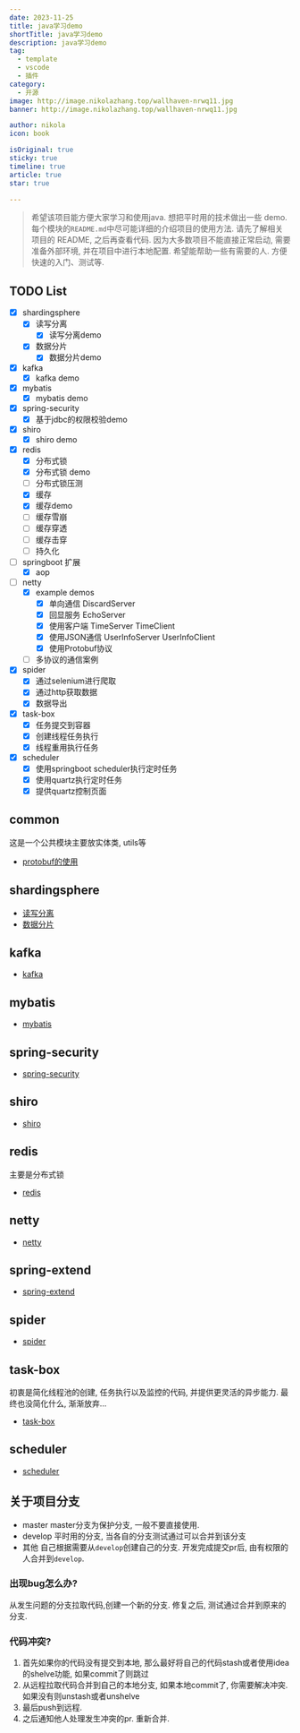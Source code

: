 ```yaml
---
date: 2023-11-25
title: java学习demo
shortTitle: java学习demo
description: java学习demo
tag:
  - template
  - vscode
  - 插件
category:
  - 开源
image: http://image.nikolazhang.top/wallhaven-nrwq11.jpg
banner: http://image.nikolazhang.top/wallhaven-nrwq11.jpg

author: nikola
icon: book

isOriginal: true
sticky: true
timeline: true
article: true
star: true

---
```


> 希望该项目能方便大家学习和使用java.
> 想把平时用的技术做出一些 demo. 每个模块的`README.md`中尽可能详细的介绍项目的使用方法.
> 请先了解相关项目的 README, 之后再查看代码. 因为大多数项目不能直接正常启动, 需要准备外部环境, 并在项目中进行本地配置.
> 希望能帮助一些有需要的人. 方便快速的入门、测试等.

## TODO List

- [x] shardingsphere
  - [x] 读写分离
    - [x] 读写分离demo
  - [x] 数据分片
    - [x] 数据分片demo
- [x] kafka
  - [x] kafka demo
- [x] mybatis
  - [x] mybatis demo
- [x] spring-security
  - [x] 基于jdbc的权限校验demo
- [x] shiro
  - [x] shiro demo
- [x] redis
  - [x] 分布式锁
  - [x] 分布式锁 demo
  - [ ] 分布式锁压测
  - [x] 缓存
  - [x] 缓存demo
  - [ ] 缓存雪崩
  - [ ] 缓存穿透
  - [ ] 缓存击穿
  - [ ] 持久化
- [ ] springboot 扩展
  - [x] aop
- [ ] netty
  - [x] example demos
    - [x] 单向通信 DiscardServer
    - [x] 回显服务 EchoServer
    - [x] 使用客户端 TimeServer TimeClient
    - [x] 使用JSON通信 UserInfoServer UserInfoClient
    - [x] 使用Protobuf协议
  - [ ] 多协议的通信案例
- [x] spider
  - [x] 通过selenium进行爬取
  - [x] 通过http获取数据
  - [x] 数据导出
- [x] task-box
  - [x] 任务提交到容器
  - [x] 创建线程任务执行
  - [x] 线程重用执行任务
- [x] scheduler
  - [x] 使用springboot scheduler执行定时任务
  - [x] 使用quartz执行定时任务
  - [x] 提供quartz控制页面

## common

这是一个公共模块主要放实体类, utils等

- [protobuf的使用](https://gitee.com/NikolaZhang/be-kami/blob/develop/common/README.md)

## shardingsphere

- [读写分离](https://gitee.com/NikolaZhang/be-kami/blob/develop/shardingsphere-masterslave/README.md)
- [数据分片](https://gitee.com/NikolaZhang/be-kami/blob/develop/shardingsphere-sharding/README.md)

## kafka

- [kafka](https://gitee.com/NikolaZhang/be-kami/blob/develop/kafka/README.md)

## mybatis

- [mybatis](https://gitee.com/NikolaZhang/be-kami/blob/develop/mybatis/README.md)

## spring-security

- [spring-security](https://gitee.com/NikolaZhang/be-kami/blob/develop/spring-security/README.md)

## shiro

- [shiro](https://gitee.com/NikolaZhang/be-kami/blob/develop/shiro/README.md)

## redis

主要是分布式锁

- [redis](https://gitee.com/NikolaZhang/be-kami/blob/develop/redis/README.md)

## netty

- [netty](https://gitee.com/NikolaZhang/be-kami/blob/develop/netty/README.md)

## spring-extend

- [spring-extend](https://gitee.com/NikolaZhang/be-kami/blob/develop/spring-extend/README.md)

## spider

- [spider](https://gitee.com/NikolaZhang/be-kami/blob/develop/spider/README.md)

## task-box

初衷是简化线程池的创建, 任务执行以及监控的代码, 并提供更灵活的异步能力.
最终也没简化什么, 渐渐放弃...

- [task-box](https://gitee.com/NikolaZhang/be-kami/blob/develop/task-box/README.md)

## scheduler

- [scheduler](https://gitee.com/NikolaZhang/be-kami/blob/develop/scheduler/README.md)

## 关于项目分支

- master
  master分支为保护分支, 一般不要直接使用.
- develop
  平时用的分支, 当各自的分支测试通过可以合并到该分支
- 其他
  自己根据需要从`develop`创建自己的分支. 开发完成提交pr后, 由有权限的人合并到`develop`.

### 出现bug怎么办?

从发生问题的分支拉取代码,创建一个新的分支. 修复之后, 测试通过合并到原来的分支.

### 代码冲突?

1. 首先如果你的代码没有提交到本地, 那么最好将自己的代码stash或者使用idea的shelve功能, 如果commit了则跳过
2. 从远程拉取代码合并到自己的本地分支,
 如果本地commit了, 你需要解决冲突.
 如果没有则unstash或者unshelve
3. 最后push到远程.
4. 之后通知他人处理发生冲突的pr. 重新合并.
